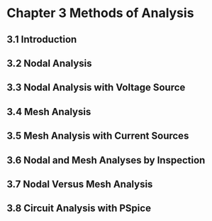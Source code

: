 # Chapter 3 Methods of Analysis

## 3.1 Introduction

## 3.2 Nodal Analysis

## 3.3 Nodal Analysis with Voltage Source

## 3.4 Mesh Analysis

## 3.5 Mesh Analysis with Current Sources

## 3.6 Nodal and Mesh Analyses by Inspection

## 3.7 Nodal Versus Mesh Analysis

## 3.8 Circuit Analysis with PSpice